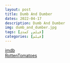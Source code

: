 ```yaml
---
layout: post
title: Dumb And Dumber
dates: 2022-04-17
description: Dumb And Dumber
img: dumb_and_dumber.jpg
tags: [فیلم, کمدی]
categories: [فیلم]
---
```


[imdb](https://www.imdb.com/title/tt0109686/)  
[RottenTomatoes](https://www.rottentomatoes.com/m/dumb_and_dumber)
